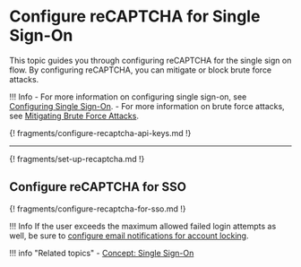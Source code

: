 # Configure reCAPTCHA for Single Sign-On

This topic guides you through configuring reCAPTCHA for the single sign
on flow. By configuring reCAPTCHA, you can mitigate or block brute force
attacks.

!!! Info 
    -   For more information on configuring single sign-on, see [Configuring
    Single Sign-On](../../../guides/login/enable-single-sign-on/).
    -   For more information on brute force attacks, see [Mitigating Brute
    Force Attacks](../../../deploy/mitigate-attacks/mitigate-brute-force-attacks/).

{! fragments/configure-recaptcha-api-keys.md !}

---

{! fragments/set-up-recaptcha.md !}

## Configure reCAPTCHA for SSO

{! fragments/configure-recaptcha-for-sso.md !}

!!! Info
     If the user exceeds the maximum allowed failed login attempts as well, be sure to [configure email notifications for account locking](../../../guides/tenants/email-account-locking).
    

!!! info "Related topics"
    - [Concept: Single Sign-On](../../../references/concepts/single-sign-on)
